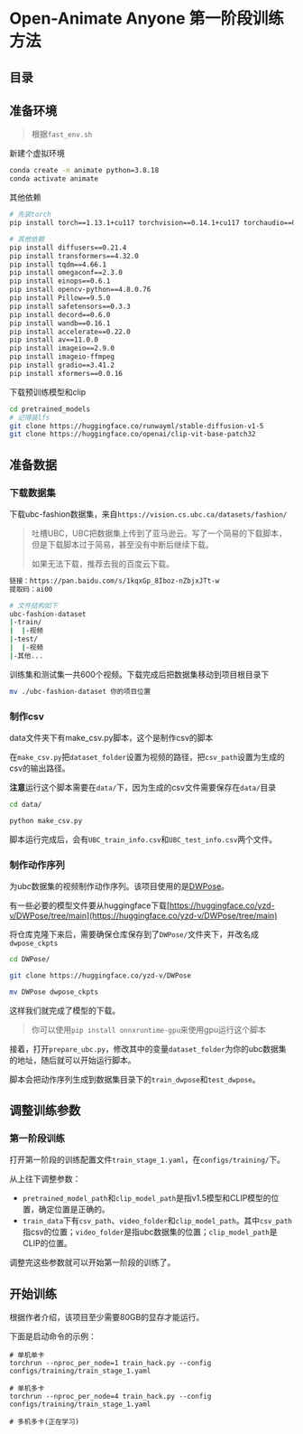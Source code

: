 # Open-Animate Anyone 第一阶段训练方法

## 目录

## 准备环境

> 根据`fast_env.sh`

新建个虚拟环境

```bash
conda create -n animate python=3.8.18
conda activate animate
```

其他依赖

```bash
# 先装torch
pip install torch==1.13.1+cu117 torchvision==0.14.1+cu117 torchaudio==0.13.1 --extra-index-url https://download.pytorch.org/whl/cu117

# 其他依赖
pip install diffusers==0.21.4
pip install transformers==4.32.0
pip install tqdm==4.66.1
pip install omegaconf==2.3.0
pip install einops==0.6.1
pip install opencv-python==4.8.0.76
pip install Pillow==9.5.0
pip install safetensors==0.3.3
pip install decord==0.6.0
pip install wandb==0.16.1
pip install accelerate==0.22.0
pip install av==11.0.0
pip install imageio==2.9.0
pip install imageio-ffmpeg
pip install gradio==3.41.2
pip install xformers==0.0.16
```

下载预训练模型和clip

```bash
cd pretrained_models
# 记得装lfs
git clone https://huggingface.co/runwayml/stable-diffusion-v1-5
git clone https://huggingface.co/openai/clip-vit-base-patch32
```

## 准备数据

### 下载数据集

下载ubc-fashion数据集，来自`https://vision.cs.ubc.ca/datasets/fashion/`

> 吐槽UBC，UBC把数据集上传到了亚马逊云。写了一个简易的下载脚本，但是下载脚本过于简易，甚至没有中断后继续下载。
> 
> 如果无法下载，推荐去我的百度云下载。

```bash
链接：https://pan.baidu.com/s/1kqxGp_8Iboz-nZbjxJTt-w 
提取码：ai00
```

```bash
# 文件结构如下
ubc-fashion-dataset
|-train/
|  |-视频
|-test/
|  |-视频
|-其他...
```

训练集和测试集一共600个视频。下载完成后把数据集移动到项目根目录下

```sh
mv ./ubc-fashion-dataset 你的项目位置
```

### 制作csv

data文件夹下有make_csv.py脚本，这个是制作csv的脚本

在`make_csv.py`把`dataset_folder`设置为视频的路径，把`csv_path`设置为生成的csv的输出路径。

**注意**运行这个脚本需要在`data/`下，因为生成的csv文件需要保存在`data/`目录

```bash
cd data/

python make_csv.py
```

脚本运行完成后，会有`UBC_train_info.csv`和`UBC_test_info.csv`两个文件。

### 制作动作序列

为ubc数据集的视频制作动作序列。该项目使用的是[DWPose](https://github.com/IDEA-Research/DWPose)。

有一些必要的模型文件要从huggingface下载[https://huggingface.co/yzd-v/DWPose/tree/main](https://huggingface.co/yzd-v/DWPose/tree/main)

将仓库克隆下来后，需要确保仓库保存到了`DWPose/`文件夹下，并改名成`dwpose_ckpts`

```bash
cd DWPose/

git clone https://huggingface.co/yzd-v/DWPose

mv DWPose dwpose_ckpts
```

这样我们就完成了模型的下载。

> 你可以使用`pip install onnxruntime-gpu`来使用gpu运行这个脚本

接着，打开`prepare_ubc.py`，修改其中的变量`dataset_folder`为你的ubc数据集的地址，随后就可以开始运行脚本。

脚本会把动作序列生成到数据集目录下的`train_dwpose`和`test_dwpose`。

## 调整训练参数

### 第一阶段训练

打开第一阶段的训练配置文件`train_stage_1.yaml`，在`configs/training/`下。

从上往下调整参数：

- `pretrained_model_path`和`clip_model_path`是指v1.5模型和CLIP模型的位置，确定位置是正确的。
- `train_data`下有`csv_path`、`video_folder`和`clip_model_path`。其中`csv_path`指csv的位置；`video_folder`是指ubc数据集的位置；`clip_model_path`是CLIP的位置。

调整完这些参数就可以开始第一阶段的训练了。

## 开始训练

根据作者介绍，该项目至少需要80GB的显存才能运行。

下面是启动命令的示例：

```shell
# 单机单卡
torchrun --nproc_per_node=1 train_hack.py --config configs/training/train_stage_1.yaml

# 单机多卡
torchrun --nproc_per_node=4 train_hack.py --config configs/training/train_stage_1.yaml

# 多机多卡(正在学习)
```
